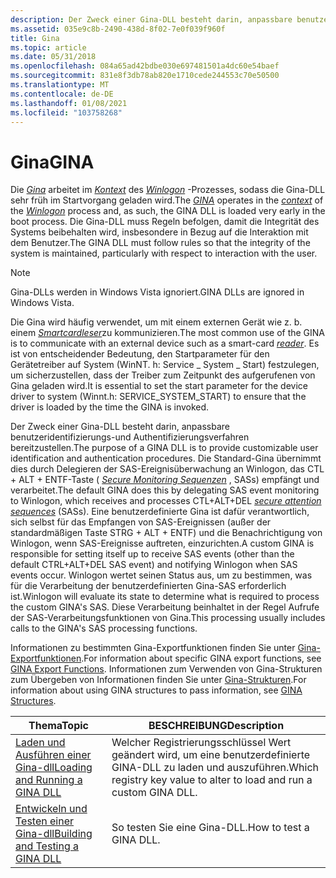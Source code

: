 ```yaml
---
description: Der Zweck einer Gina-DLL besteht darin, anpassbare benutzeridentifizierungs-und Authentifizierungsverfahren bereitzustellen. Die Standard-Gina übernimmt dies durch Delegieren der SAS-Ereignisüberwachung an Winlogon, das CTL + ALT + ENTF-Taste (Secure Monitoring Sequenzen, SASs) empfängt und verarbeitet.
ms.assetid: 035e9c8b-2490-438d-8f02-7e0f039f960f
title: Gina
ms.topic: article
ms.date: 05/31/2018
ms.openlocfilehash: 084a65ad42bdbe030e697481501a4dc60e54baef
ms.sourcegitcommit: 831e8f3db78ab820e1710cede244553c70e50500
ms.translationtype: MT
ms.contentlocale: de-DE
ms.lasthandoff: 01/08/2021
ms.locfileid: "103758268"
---
```

# <a name="gina"></a><span data-ttu-id="aef35-104">Gina</span><span class="sxs-lookup"><span data-stu-id="aef35-104">GINA</span></span>

<span data-ttu-id="aef35-105">Die [*Gina*](/windows/desktop/SecGloss/g-gly) arbeitet im [*Kontext*](/windows/desktop/SecGloss/c-gly) des [*Winlogon*](/windows/desktop/SecGloss/w-gly) -Prozesses, sodass die Gina-DLL sehr früh im Startvorgang geladen wird.</span><span class="sxs-lookup"><span data-stu-id="aef35-105">The [*GINA*](/windows/desktop/SecGloss/g-gly) operates in the [*context*](/windows/desktop/SecGloss/c-gly) of the [*Winlogon*](/windows/desktop/SecGloss/w-gly) process and, as such, the GINA DLL is loaded very early in the boot process.</span></span> <span data-ttu-id="aef35-106">Die Gina-DLL muss Regeln befolgen, damit die Integrität des Systems beibehalten wird, insbesondere in Bezug auf die Interaktion mit dem Benutzer.</span><span class="sxs-lookup"><span data-stu-id="aef35-106">The GINA DLL must follow rules so that the integrity of the system is maintained, particularly with respect to interaction with the user.</span></span>

> [!Note]  
> <span data-ttu-id="aef35-107">Gina-DLLs werden in Windows Vista ignoriert.</span><span class="sxs-lookup"><span data-stu-id="aef35-107">GINA DLLs are ignored in Windows Vista.</span></span>

 

<span data-ttu-id="aef35-108">Die Gina wird häufig verwendet, um mit einem externen Gerät wie z. b. einem [*Smartcardleser*](/windows/desktop/SecGloss/r-gly)zu kommunizieren.</span><span class="sxs-lookup"><span data-stu-id="aef35-108">The most common use of the GINA is to communicate with an external device such as a smart-card [*reader*](/windows/desktop/SecGloss/r-gly).</span></span> <span data-ttu-id="aef35-109">Es ist von entscheidender Bedeutung, den Startparameter für den Gerätetreiber auf System (WinNT. h: Service \_ System \_ Start) festzulegen, um sicherzustellen, dass der Treiber zum Zeitpunkt des aufgerufenen von Gina geladen wird.</span><span class="sxs-lookup"><span data-stu-id="aef35-109">It is essential to set the start parameter for the device driver to system (Winnt.h: SERVICE\_SYSTEM\_START) to ensure that the driver is loaded by the time the GINA is invoked.</span></span>

<span data-ttu-id="aef35-110">Der Zweck einer Gina-DLL besteht darin, anpassbare benutzeridentifizierungs-und Authentifizierungsverfahren bereitzustellen.</span><span class="sxs-lookup"><span data-stu-id="aef35-110">The purpose of a GINA DLL is to provide customizable user identification and authentication procedures.</span></span> <span data-ttu-id="aef35-111">Die Standard-Gina übernimmt dies durch Delegieren der SAS-Ereignisüberwachung an Winlogon, das CTL + ALT + ENTF-Taste ( [*Secure Monitoring Sequenzen*](/windows/desktop/SecGloss/s-gly) , SASs) empfängt und verarbeitet.</span><span class="sxs-lookup"><span data-stu-id="aef35-111">The default GINA does this by delegating SAS event monitoring to Winlogon, which receives and processes CTL+ALT+DEL [*secure attention sequences*](/windows/desktop/SecGloss/s-gly) (SASs).</span></span> <span data-ttu-id="aef35-112">Eine benutzerdefinierte Gina ist dafür verantwortlich, sich selbst für das Empfangen von SAS-Ereignissen (außer der standardmäßigen Taste STRG + ALT + ENTF) und die Benachrichtigung von Winlogon, wenn SAS-Ereignisse auftreten, einzurichten.</span><span class="sxs-lookup"><span data-stu-id="aef35-112">A custom GINA is responsible for setting itself up to receive SAS events (other than the default CTRL+ALT+DEL SAS event) and notifying Winlogon when SAS events occur.</span></span> <span data-ttu-id="aef35-113">Winlogon wertet seinen Status aus, um zu bestimmen, was für die Verarbeitung der benutzerdefinierten Gina-SAS erforderlich ist.</span><span class="sxs-lookup"><span data-stu-id="aef35-113">Winlogon will evaluate its state to determine what is required to process the custom GINA's SAS.</span></span> <span data-ttu-id="aef35-114">Diese Verarbeitung beinhaltet in der Regel Aufrufe der SAS-Verarbeitungsfunktionen von Gina.</span><span class="sxs-lookup"><span data-stu-id="aef35-114">This processing usually includes calls to the GINA's SAS processing functions.</span></span>

<span data-ttu-id="aef35-115">Informationen zu bestimmten Gina-Exportfunktionen finden Sie unter [Gina-Exportfunktionen](authentication-functions.md).</span><span class="sxs-lookup"><span data-stu-id="aef35-115">For information about specific GINA export functions, see [GINA Export Functions](authentication-functions.md).</span></span> <span data-ttu-id="aef35-116">Informationen zum Verwenden von Gina-Strukturen zum Übergeben von Informationen finden Sie unter [Gina-Strukturen](authentication-structures.md).</span><span class="sxs-lookup"><span data-stu-id="aef35-116">For information about using GINA structures to pass information, see [GINA Structures](authentication-structures.md).</span></span>



| <span data-ttu-id="aef35-117">Thema</span><span class="sxs-lookup"><span data-stu-id="aef35-117">Topic</span></span>                                                                             | <span data-ttu-id="aef35-118">BESCHREIBUNG</span><span class="sxs-lookup"><span data-stu-id="aef35-118">Description</span></span>                                                                     |
|-----------------------------------------------------------------------------------|---------------------------------------------------------------------------------|
| [<span data-ttu-id="aef35-119">Laden und Ausführen einer Gina-dll</span><span class="sxs-lookup"><span data-stu-id="aef35-119">Loading and Running a GINA DLL</span></span>](loading-and-running-a-gina-dll.md)<br/>   | <span data-ttu-id="aef35-120">Welcher Registrierungsschlüssel Wert geändert wird, um eine benutzerdefinierte GINA-DLL zu laden und auszuführen.</span><span class="sxs-lookup"><span data-stu-id="aef35-120">Which registry key value to alter to load and run a custom GINA DLL.</span></span><br/> |
| [<span data-ttu-id="aef35-121">Entwickeln und Testen einer Gina-dll</span><span class="sxs-lookup"><span data-stu-id="aef35-121">Building and Testing a GINA DLL</span></span>](building-and-testing-a-gina-dll.md)<br/> | <span data-ttu-id="aef35-122">So testen Sie eine Gina-DLL.</span><span class="sxs-lookup"><span data-stu-id="aef35-122">How to test a GINA DLL.</span></span><br/>                                              |



 

 

